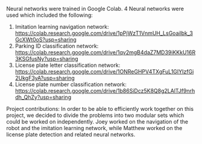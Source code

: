 Neural networks were trained in Google Colab. 4 Neural networks were used which included the following:
1) Imitation learning navigation network: https://colab.research.google.com/drive/1pPjWzT1VnmUH_LsGoailbk_3GcXWt0oS?usp=sharing
2) Parking ID classification network: https://colab.research.google.com/drive/1qv2mgB4daZ7MD39iKKkU16R3KSGfusNy?usp=sharing
3) License plate letter classification network: https://colab.research.google.com/drive/1ONReGHPV4TXgFuL1GIYIzfGi2UkgF3yA?usp=sharing 
4) License plate number classification network: https://colab.research.google.com/drive/1b86SiDcz5K8Q8g2LAlTJf9nrhdh_QhZy?usp=sharing

Project contributions:
In order to be able to efficiently work together on this project, we decided to divide the problems into two modular sets which could be worked on independently.
Joey worked on the navigation of the robot and the imitation learning network, while Matthew worked on the license plate detection and related neural networks. 
